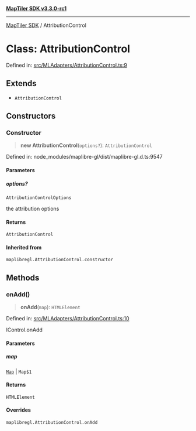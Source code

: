 [**MapTiler SDK v3.3.0-rc1**](../README.md)

***

[MapTiler SDK](../README.md) / AttributionControl

# Class: AttributionControl

Defined in: [src/MLAdapters/AttributionControl.ts:9](https://github.com/maptiler/maptiler-sdk-js/blob/d9cb958ebf063ecde2f6f583eb172e5a83460e6a/src/MLAdapters/AttributionControl.ts#L9)

## Extends

- `AttributionControl`

## Constructors

### Constructor

> **new AttributionControl**(`options?`): `AttributionControl`

Defined in: node\_modules/maplibre-gl/dist/maplibre-gl.d.ts:9547

#### Parameters

##### options?

`AttributionControlOptions`

the attribution options

#### Returns

`AttributionControl`

#### Inherited from

`maplibregl.AttributionControl.constructor`

## Methods

### onAdd()

> **onAdd**(`map`): `HTMLElement`

Defined in: [src/MLAdapters/AttributionControl.ts:10](https://github.com/maptiler/maptiler-sdk-js/blob/d9cb958ebf063ecde2f6f583eb172e5a83460e6a/src/MLAdapters/AttributionControl.ts#L10)

IControl.onAdd

#### Parameters

##### map

[`Map`](Map.md) | `Map$1`

#### Returns

`HTMLElement`

#### Overrides

`maplibregl.AttributionControl.onAdd`
